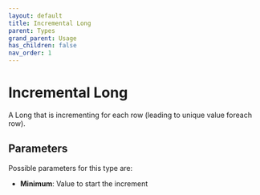 ```yaml
---
layout: default
title: Incremental Long
parent: Types
grand_parent: Usage
has_children: false
nav_order: 1
---
```


# Incremental Long

A Long that is incrementing for each row (leading to unique value foreach row).

## Parameters

Possible parameters for this type are:

- **Minimum**: Value to start the increment

